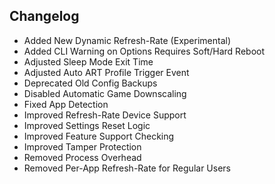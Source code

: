 ## Changelog

- Added New Dynamic Refresh-Rate (Experimental)
- Added CLI Warning on Options Requires Soft/Hard Reboot
- Adjusted Sleep Mode Exit Time
- Adjusted Auto ART Profile Trigger Event
- Deprecated Old Config Backups
- Disabled Automatic Game Downscaling
- Fixed App Detection
- Improved Refresh-Rate Device Support
- Improved Settings Reset Logic
- Improved Feature Support Checking
- Improved Tamper Protection
- Removed Process Overhead
- Removed Per-App Refresh-Rate for Regular Users
